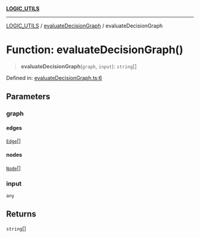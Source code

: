 [**LOGIC_UTILS**](../../README.md)

***

[LOGIC_UTILS](../../README.md) / [evaluateDecisionGraph](../README.md) / evaluateDecisionGraph

# Function: evaluateDecisionGraph()

> **evaluateDecisionGraph**(`graph`, `input`): `string`[]

Defined in: [evaluateDecisionGraph.ts:6](https://github.com/dailker/everyutil/blob/0531b9744e97cf76b2fb0fb9c6a72c61ec9e2b23/src/logic/evaluateDecisionGraph.ts#L6)

## Parameters

### graph

#### edges

[`Edge`](../../createDecisionGraph/interfaces/Edge.md)[]

#### nodes

[`Node`](../../createDecisionGraph/interfaces/Node.md)[]

### input

`any`

## Returns

`string`[]
